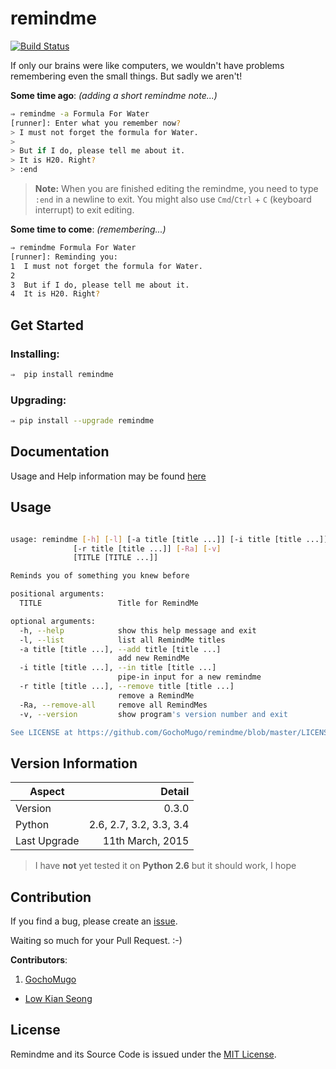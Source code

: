 
# remindme #

[![Build Status](https://travis-ci.org/GochoMugo/remindme.svg?branch=master)](https://travis-ci.org/GochoMugo/remindme)

If only our brains were like computers, we wouldn't have problems
 remembering even the small things. But sadly we aren't!

**Some time ago**: *(adding a short remindme note...)*

```bash
⇒ remindme -a Formula For Water
[runner]: Enter what you remember now?
> I must not forget the formula for Water.
>
> But if I do, please tell me about it.
> It is H20. Right?
> :end

```

> **Note:** When you are finished editing the remindme, you need
> to type `:end` in a newline to exit. You might also
> use `Cmd`/`Ctrl` + `C` (keyboard interrupt) to exit editing.


**Some time to come**: *(remembering...)*

```bash
⇒ remindme Formula For Water
[runner]: Reminding you:
1  I must not forget the formula for Water.
2
3  But if I do, please tell me about it.
4  It is H20. Right?

```


## Get Started ##

### Installing: ###

```bash
⇒  pip install remindme
```

### Upgrading: ###

```bash
⇒ pip install --upgrade remindme
```


## Documentation ##

Usage and Help information may be found [here][gh-pages]


## Usage ##

```bash

usage: remindme [-h] [-l] [-a title [title ...]] [-i title [title ...]]
              [-r title [title ...]] [-Ra] [-v]
              [TITLE [TITLE ...]]

Reminds you of something you knew before

positional arguments:
  TITLE                 Title for RemindMe

optional arguments:
  -h, --help            show this help message and exit
  -l, --list            list all RemindMe titles
  -a title [title ...], --add title [title ...]
                        add new RemindMe
  -i title [title ...], --in title [title ...]
                        pipe-in input for a new remindme
  -r title [title ...], --remove title [title ...]
                        remove a RemindMe
  -Ra, --remove-all     remove all RemindMes
  -v, --version         show program's version number and exit

See LICENSE at https://github.com/GochoMugo/remindme/blob/master/LICENSE

```

## Version Information ##

|Aspect|Detail|
|-------|------:|
|Version| 0.3.0|
|Python|2.6, 2.7, 3.2, 3.3, 3.4|
|Last Upgrade|11th March, 2015|

> I have __not__ yet tested it on __Python 2.6__ but it should work, I hope


## Contribution ##

If you find a bug, please create an [issue][issues].

Waiting so much for your Pull Request. :-)

**Contributors**:

1. [GochoMugo](https://github.com/GochoMugo)
*  [Low Kian Seong](https://github.com/lowks)


## License ##

Remindme and its Source Code is issued under the [MIT License][MIT].


[gh-pages]:https://gochomugo.github.io/remindme "Remindme Home page"
[issues]:https://github.com/GochoMugo/remindme/issues "Create an Issue"
[MIT]:https://github.com/GochoMugo/remindme/blob/master/LICENSE "MIT License"
